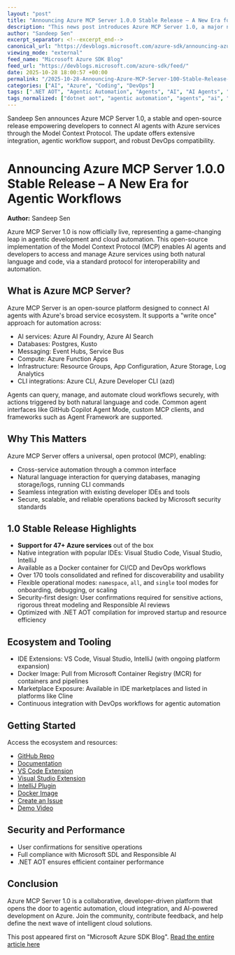 ```yaml
---
layout: "post"
title: "Announcing Azure MCP Server 1.0.0 Stable Release – A New Era for Agentic Workflows"
description: "This news post introduces Azure MCP Server 1.0, a major new open-source platform that bridges AI agents and Azure cloud resources via the Model Context Protocol (MCP). The release supports 47+ Azure services, powers natural language and code-based automation, and integrates with leading developer tools. Platform security, extensibility, and DevOps support are major highlights."
author: "Sandeep Sen"
excerpt_separator: <!--excerpt_end-->
canonical_url: "https://devblogs.microsoft.com/azure-sdk/announcing-azure-mcp-server-stable-release/"
viewing_mode: "external"
feed_name: "Microsoft Azure SDK Blog"
feed_url: "https://devblogs.microsoft.com/azure-sdk/feed/"
date: 2025-10-28 18:00:57 +00:00
permalink: "/2025-10-28-Announcing-Azure-MCP-Server-100-Stable-Release-A-New-Era-for-Agentic-Workflows.html"
categories: ["AI", "Azure", "Coding", "DevOps"]
tags: [".NET AOT", "Agentic Automation", "Agents", "AI", "AI Agents", "App Configuration", "Azure", "Azure AI Foundry", "Azure AI Search", "Azure Developer CLI", "Azure Functions", "Azure MCP Server", "Azure Postgres", "Azure SDK", "Cloud Workflows", "Coding", "DevOps", "Docker", "Event Hubs", "IntelliJ", "Kusto", "Log Analytics", "MCP", "News", "Open Source", "Resource Groups", "Service Bus", "VS", "VS Code"]
tags_normalized: ["dotnet aot", "agentic automation", "agents", "ai", "ai agents", "app configuration", "azure", "azure ai foundry", "azure ai search", "azure developer cli", "azure functions", "azure mcp server", "azure postgres", "azure sdk", "cloud workflows", "coding", "devops", "docker", "event hubs", "intellij", "kusto", "log analytics", "mcp", "news", "open source", "resource groups", "service bus", "vs", "vs code"]
---
```


Sandeep Sen announces Azure MCP Server 1.0, a stable and open-source release empowering developers to connect AI agents with Azure services through the Model Context Protocol. The update offers extensive integration, agentic workflow support, and robust DevOps compatibility.<!--excerpt_end-->

# Announcing Azure MCP Server 1.0.0 Stable Release – A New Era for Agentic Workflows

**Author:** Sandeep Sen

Azure MCP Server 1.0 is now officially live, representing a game-changing leap in agentic development and cloud automation. This open-source implementation of the Model Context Protocol (MCP) enables AI agents and developers to access and manage Azure services using both natural language and code, via a standard protocol for interoperability and automation.

## What is Azure MCP Server?

Azure MCP Server is an open-source platform designed to connect AI agents with Azure's broad service ecosystem. It supports a "write once" approach for automation across:

- AI services: Azure AI Foundry, Azure AI Search
- Databases: Postgres, Kusto
- Messaging: Event Hubs, Service Bus
- Compute: Azure Function Apps
- Infrastructure: Resource Groups, App Configuration, Azure Storage, Log Analytics
- CLI integrations: Azure CLI, Azure Developer CLI (azd)

Agents can query, manage, and automate cloud workflows securely, with actions triggered by both natural language and code. Common agent interfaces like GitHub Copilot Agent Mode, custom MCP clients, and frameworks such as Agent Framework are supported.

## Why This Matters

Azure MCP Server offers a universal, open protocol (MCP), enabling:

- Cross-service automation through a common interface
- Natural language interaction for querying databases, managing storage/logs, running CLI commands
- Seamless integration with existing developer IDEs and tools
- Secure, scalable, and reliable operations backed by Microsoft security standards

## 1.0 Stable Release Highlights

- **Support for 47+ Azure services** out of the box
- Native integration with popular IDEs: Visual Studio Code, Visual Studio, IntelliJ
- Available as a Docker container for CI/CD and DevOps workflows
- Over 170 tools consolidated and refined for discoverability and usability
- Flexible operational modes: `namespace`, `all`, and `single` tool modes for onboarding, debugging, or scaling
- Security-first design: User confirmations required for sensitive actions, rigorous threat modeling and Responsible AI reviews
- Optimized with .NET AOT compilation for improved startup and resource efficiency

## Ecosystem and Tooling

- IDE Extensions: VS Code, Visual Studio, IntelliJ (with ongoing platform expansion)
- Docker Image: Pull from Microsoft Container Registry (MCR) for containers and pipelines
- Marketplace Exposure: Available in IDE marketplaces and listed in platforms like Cline
- Continuous integration with DevOps workflows for agentic automation

## Getting Started

Access the ecosystem and resources:

- [GitHub Repo](https://aka.ms/azmcp)
- [Documentation](https://aka.ms/azmcp/docs)
- [VS Code Extension](https://aka.ms/azmcp/download/vscode)
- [Visual Studio Extension](https://aka.ms/azmcp/download/vs)
- [IntelliJ Plugin](https://aka.ms/azmcp/download/intellij)
- [Docker Image](https://aka.ms/azmcp/download/docker)
- [Create an Issue](https://aka.ms/azmcp/issues)
- [Demo Video](https://youtu.be/HPvXjrxOPcI)

## Security and Performance

- User confirmations for sensitive operations
- Full compliance with Microsoft SDL and Responsible AI
- .NET AOT ensures efficient container performance

## Conclusion

Azure MCP Server 1.0 is a collaborative, developer-driven platform that opens the door to agentic automation, cloud integration, and AI-powered development on Azure. Join the community, contribute feedback, and help define the next wave of intelligent cloud solutions.

This post appeared first on "Microsoft Azure SDK Blog". [Read the entire article here](https://devblogs.microsoft.com/azure-sdk/announcing-azure-mcp-server-stable-release/)
